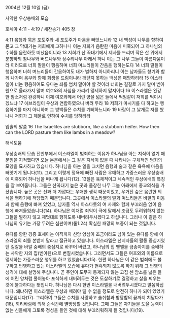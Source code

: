 2004년 12월 10일 (금)

사악한 우상숭배의 모습



호세아 4:11 - 4:19 / 새찬송가 405 장


4:11 음행과 묵은 포도주와 새 포도주가 마음을 빼앗느니라 12 내 백성이 나무를 향하여 묻고 그 막대기는 저희에게 고하나니 이는 저희가 음란한 마음에 미혹되어 그 하나님의 수하를 음란하듯 떠났음이니라 13 저희가 산 꼭대기에서 제사를 드리며 작은 산 위에서 분향하되 참나무와 버드나무와 상수리나무 아래서 하니 이는 그 나무 그늘이 아름다움이라 이러므로 너희 딸들이 행음하며 너희 며느리들이 간음을 행하는도다 14 너희 딸들이 행음하며 너희 며느리들이 간음하여도 내가 벌하지 아니하리니 이는 남자들도 창기와 함께 나가며 음부와 함께 희생을 드림이니라 깨닫지 못하는 백성은 패망하리라 15 이스라엘아 너는 행음하여도 유다는 죄를 범치 말아야 할 것이라 너희는 길갈로 가지 말며 벧아웬으로 올라가지 말며 여호와의 사심을 가리켜 맹세하지 말지어다 16 이스라엘은 완강한 암소처럼 완강하니 이제 여호와께서 어린 양을 넓은 들에서 먹임같이 저희를 먹이시겠느냐 17 에브라임이 우상과 연합하였으니 버려 두라 18 저희가 마시기를 다 하고는 행음하기를 마지 아니하며 그 방백들은 수치를 기뻐하느니라 19 바람이 그 날개로 저를 쌌나니 저희가 그 제물로 인하여 수치를 당하리라

입술의 말씀
16 The Israelites are stubborn, like a stubborn heifer. How then can the LORD pasture them like lambs in a meadow?

해석도움





우상숭배의 모습
전반부에서 이스라엘이 범죄하는 이유가 하나님을 아는 지식이 없기 때문임을 지적했다면 오늘 본문에서는 그 같은 지식이 없을 때 나타나는 구체적인 범죄의 모양을 묘사하고 있습니다. 하나님을 아는 일을 그치면 음행과 술과 같은 육욕에 마음을 빼앗기게 됩니다(11). 그리고 이렇게 정욕에 빠진 사람은 우매하고 가증스러운 우상숭배에 미혹되어 하나님을 떠나게 됩니다(12). 13절은 육체적이고 세속적인 우상예배의 특징을 잘 보여줍니다. 그들은 산꼭대기 높은 곳과 울창한 나무 그늘 아래에서 종교의식을 가졌습니다. 높은 곳은 신과 더 가깝다는 우매한 생각 때문이었고, 우거진 숲은 음란한 의식을 행하기에 적당했기 때문입니다. 그곳에서 이스라엘의 딸과 며느리들은 바알의 미동과 함께 음행에 빠져 있었고, 남자들 역시 아스다롯의 여 사제와 함께 부끄러움 없이 음행에 빠져들었습니다(14). 하나님은 이처럼 죄악이 극에 달해서 조금도 두려워하지 않는 그들을 벌하지 않고 제멋대로 행하도록 내버려두시겠다고 하십니다. 그러나 이 같은 하나님의 유기는 가장 두려운 심판이며(롬1:24) 확실한 패망의 보증이 되는 것입니다.  

유다를 향한 경종
호세아는 아직까지 신앙 양심이 조금이라도 남아 있는 유다를 향해 이스라엘의 죄를 본받지 말라고 절규하고 있습니다. 이스라엘은 선지자들의 활동 중심지였던 길갈을 바알 숭배의 중심지로 바꾸어 버렸고, 하나님의 집 벧엘을 금송아지를 숭배하는 사악한 자의 집(벧아웬)으로 변질시켰습니다. 그러면서도 그들은 여호와의 이름으로 맹세하는 가증스러운 행위를 하고 있었습니다(15). 한편 하나님은 이 같은 범죄에도 불구하고 번영하고 있는 이스라엘의 모습에 유다가 현혹되지 않도록 하기 위해 그 번영의 성격에 대해 설명해 주십니다. 곧 주인이 도무지 통제되지 않는 고집 센 암소를 넓은 들에 어린 양처럼 풀어놓아 포식하게 내버려두는 것은 도살하기로 결정하고 살을 찌우는 것에 불과하다는 뜻입니다. 하나님은 다시 한번 이스라엘을 내버려두시겠다고 말씀하십니다. 왜냐하면 이스라엘은 우상과 떼려야 뗄 수 없을 정도로 완전히 하나가 되어 있었기 때문입니다(17). 그리하여 그들은 수치를 사랑하고 술취함과 방탕함의 끝까지 치닫다가(18), 회리바람에 의해 순식간에 멸망당할 것입니다. 그때 그들은 자기들을 도울 능력이 없는 신들에게 그토록 정성을 들인 것에 대해 부끄러워하게 될 것입니다(19).